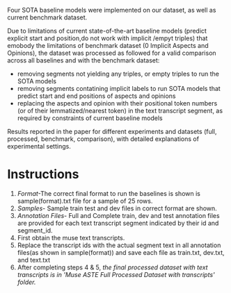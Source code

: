 Four SOTA baseline models were implemented on our dataset, as well as current benchmark dataset.

Due to limitations of current state-of-the-art baseline models (predict explicit start and position,do not work with implicit /empyt triples) that emobody the limitations of benchmark dataset (0 Implicit Aspects and Opinions), the  dataset was processed as followed for a valid comparison across all baselines and with the benchmark dataset:
 - removing segments not yielding any triples, or empty triples to run the SOTA models
 - removing segments contatining implicit labels to run SOTA models that predict start and end positions of aspects and opinions
 - replacing the aspects and opinion with their positional token numbers (or of their lemmatized/nearest token) in the text transcript segment, as required by constraints of current baseline models

Results reported in the paper for different experiments and datasets (full, processed, benchmark, comparison), with detailed explanations of experimental settings. 
# Instructions
1. *Format*-The correct final format to run the baselines is shown is sample(format).txt file for a sample of 25 rows. 
2. *Samples*- Sample train test and dev files in correct format are shown.
3. *Annotation Files*- Full and Complete train, dev and test annotation files are provided for each text transcript segment indicated by their id and segment_id.
4.  First obtain the muse text transcripts.
5. Replace the transcript ids with the actual segment text in all annotation files(as shown in sample(format)) and save each file as train.txt, dev.txt, and text.txt
6. After completing steps 4 & 5, *the final processed dataset with text transcripts is in 'Muse ASTE Full Processed Dataset with transcripts' folder.*
